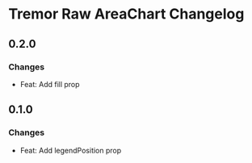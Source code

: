 # Tremor Raw AreaChart Changelog

## 0.2.0

### Changes

- Feat: Add fill prop

## 0.1.0

### Changes

- Feat: Add legendPosition prop
